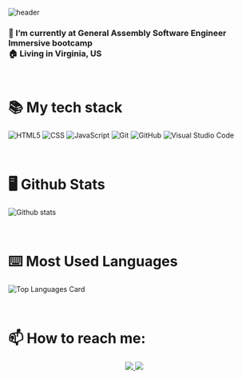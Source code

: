 
![header](https://capsule-render.vercel.app/api?type=waving&color=auto&height=300&section=header&text=Hello,%20I'm%20Lisa%20Hong&fontColor=ffffff&fontSize=90)

<h3>
🌱 I’m currently at General Assembly Software Engineer Immersive bootcamp <br/>
🏠 Living in Virginia, US
</h3>

<br />
<h1>📚 My tech stack </h1>

![HTML5](https://img.shields.io/badge/html5-%23E34F26.svg?style=for-the-badge&logo=html5&logoColor=white) ![CSS](https://img.shields.io/badge/css-%231572B6.svg?style=for-the-badge&logo=css3&logoColor=white) ![JavaScript](https://img.shields.io/badge/javascript-%23323330.svg?style=for-the-badge&logo=javascript&logoColor=%23F7DF1E) ![Git](https://img.shields.io/badge/git-%23F05033.svg?style=for-the-badge&logo=git&logoColor=white) ![GitHub](https://img.shields.io/badge/github-%23121011.svg?style=for-the-badge&logo=github&logoColor=white) ![Visual Studio Code](https://img.shields.io/badge/Visual%20Studio%20Code-0078d7.svg?style=for-the-badge&logo=visual-studio-code&logoColor=white)

<br />
<h1>🖥 Github Stats</h1>
  
![Github stats](https://github-readme-stats.vercel.app/api?username=LisaHyunjoo&theme=highcontrast&show_icons=true&count_private=true)
  
  
<br />
<h1>⌨️ Most Used Languages</h1>
  
![Top Languages Card](https://github-readme-stats.vercel.app/api/top-langs/?username=LisaHyunjoo&theme=highcontrast&show_icons=true&count_private=true)
  

<br />
<h1>📫 How to reach me: </h1>

<p align="center">
  <a href="mailto:lisahongofficial@gmail.com">
    <img src="https://img.shields.io/badge/Gmail-D14836?style=for-the-badge&logo=gmail&logoColor=white&link=mailto:lisahongofficial@gmail.com" target="_blank"/>
  </a>
  <a href="https://www.linkedin.com/in/lisa-hong-455b11240/" >
    <img src="https://img.shields.io/badge/linkedin-%230077B5.svg?style=for-the-badge&logo=linkedin&logoColor=white" target="_blank"/>
  </a>
</p>
